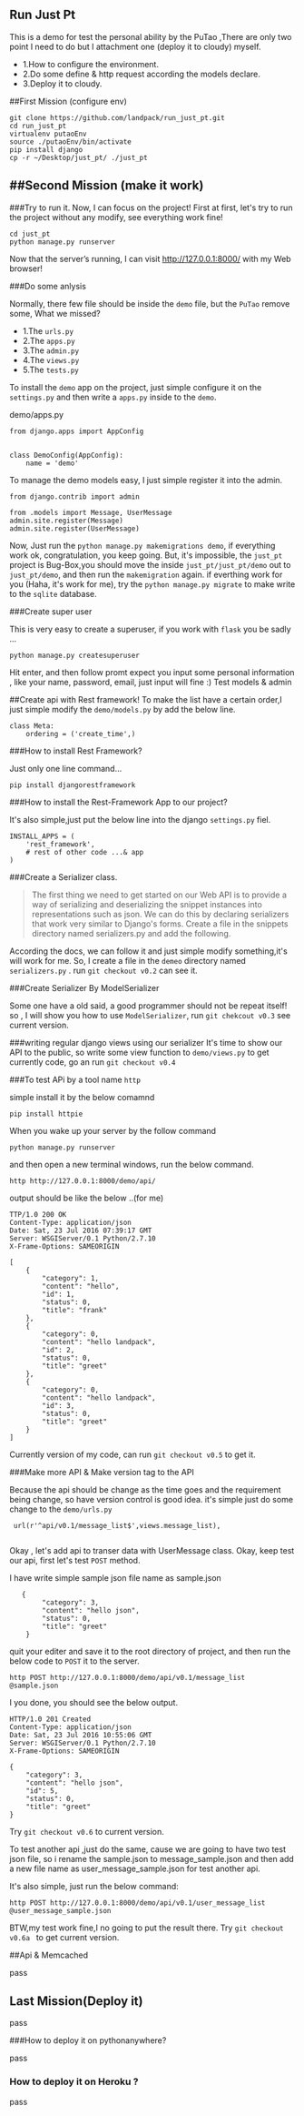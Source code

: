 ## Run Just Pt
This is a demo for test the personal ability by the PuTao  ,There are only two point I need to do but I attachment one (deploy it to cloudy) myself.

* 1.How to configure the environment.
* 2.Do some define & http request according the models declare.
* 3.Deploy it to cloudy.

##First Mission (configure env)

```
git clone https://github.com/landpack/run_just_pt.git
cd run_just_pt
virtualenv putaoEnv
source ./putaoEnv/bin/activate
pip install django
cp -r ~/Desktop/just_pt/ ./just_pt
```
##Second Mission (make it work)
---

###Try to run it.
Now, I can focus on the project! First at first, let's try to run the project without any modify, see everything work fine!

```
cd just_pt
python manage.py runserver
```
Now that the server’s running, I can visit http://127.0.0.1:8000/ with my Web browser!

###Do some anlysis

Normally, there few file should be inside the `demo` file, but the `PuTao` remove some, What we missed?

* 1.The `urls.py`
* 2.The `apps.py`
* 3.The `admin.py`
* 4.The `views.py`
* 5.The `tests.py`

To install the `demo` app on the project, just simple configure it on the `settings.py` and then write a `apps.py` inside to the `demo`. 

demo/apps.py

```
from django.apps import AppConfig


class DemoConfig(AppConfig):
    name = 'demo'

```

To manage the demo models easy, I just simple register it   into the admin. 


```
from django.contrib import admin

from .models import Message, UserMessage
admin.site.register(Message)
admin.site.register(UserMessage)

```
Now, Just run the `python manage.py makemigrations demo`, if everything work ok, congratulation, you keep going. But, it's impossible, the `just_pt` project is Bug-Box,you should move the inside `just_pt/just_pt/demo` out  to `just_pt/demo`, and then run the `makemigration` again. if everthing work for you (Haha, it's work for me), try the `python manage.py migrate` to make write to the `sqlite` database.

###Create super user

This is very easy to create a superuser, if you work with  `flask` you be sadly ...

```
python manage.py createsuperuser
```
Hit enter, and then follow promt expect you input some personal information , like your name, password, email, just input will fine :)
Test models & admin

##Create api with Rest framework!
To make the list have a certain order,I just simple modify the `demo/models.py` by add the below line.

```
class Meta:
    ordering = ('create_time',)

```

###How to install Rest Framework?

Just only one line command...
```
pip install djangorestframework
```

###How to install the Rest-Framework App to our project?

It's also simple,just put the below line into the django `settings.py` fiel.

```
INSTALL_APPS = (
	'rest_framework',
	# rest of other code ...& app
)
```
###Create a Serializer class.

>The first thing we need to get started on our Web API is to provide a way of serializing and deserializing the snippet instances into representations such as json. We can do this by declaring serializers that work very similar to Django's forms. Create a file in the snippets directory named serializers.py and add the following.

According the docs, we can follow it and just simple modify something,it's will work for me. So, I create a file in the `demeo` directory named `serializers.py` .
run `git checkout v0.2` can see it.


###Create Serializer By ModelSerializer

Some one have a old said, a good programmer should not be repeat itself! so , I will show you how to use `ModelSerializer`, run `git chekcout v0.3` see current version.

###writing regular django views using our serializer
It's time to show our API to the public, so write some view function to `demo/views.py` to get currently code, go an run `git checkout v0.4`

###To test APi by a tool name `http`

simple install it by the below comamnd

```
pip install httpie
```
When you wake up your server by the follow command

```
python manage.py runserver
```
and then open a new terminal windows, run the below command.

```
http http://127.0.0.1:8000/demo/api/
```
output should be like the below ..(for me)

```
TTP/1.0 200 OK
Content-Type: application/json
Date: Sat, 23 Jul 2016 07:39:17 GMT
Server: WSGIServer/0.1 Python/2.7.10
X-Frame-Options: SAMEORIGIN

[
    {
        "category": 1, 
        "content": "hello", 
        "id": 1, 
        "status": 0, 
        "title": "frank"
    }, 
    {
        "category": 0, 
        "content": "hello landpack", 
        "id": 2, 
        "status": 0, 
        "title": "greet"
    }, 
    {
        "category": 0, 
        "content": "hello landpack", 
        "id": 3, 
        "status": 0, 
        "title": "greet"
    }
]
```
Currently version of my code, can run `git checkout v0.5` to get it.

###Make more API & Make version tag to the API

Because the api should be change as the time goes and the requirement being change, so have version control is good idea. it's simple just do some change to the `demo/urls.py`

```
 url(r'^api/v0.1/message_list$',views.message_list),
 
```
Okay , let's add api to transer data with UserMessage class. Okay, keep test our api, first let's test `POST` method.

I have write simple sample json file name as sample.json

```
   {
        "category": 3, 
        "content": "hello json", 
        "status": 0, 
        "title": "greet"
    }

```

quit your editer and save it to the root directory of project, and then run the below code to `POST` it to the server.

```
http POST http://127.0.0.1:8000/demo/api/v0.1/message_list @sample.json
```
I you done, you should see the below output.

```
HTTP/1.0 201 Created
Content-Type: application/json
Date: Sat, 23 Jul 2016 10:55:06 GMT
Server: WSGIServer/0.1 Python/2.7.10
X-Frame-Options: SAMEORIGIN

{
    "category": 3, 
    "content": "hello json", 
    "id": 5, 
    "status": 0, 
    "title": "greet"
}
```
Try `git checkout v0.6` to current version.

To test another api ,just do the same, cause we are going to have two test json file, so i rename the sample.json to message_sample.json and then add a new file name as user_message_sample.json for test another api.

It's also simple, just run the below command:

```
http POST http://127.0.0.1:8000/demo/api/v0.1/user_message_list @user_message_sample.json
```
BTW,my test work fine,I no going to put the result there.
Try `git checkout v0.6a ` to get current version.


##Api & Memcached

pass


## Last Mission(Deploy it)

pass


###How to deploy it on pythonanywhere?

pass

### How to deploy it on Heroku ?

pass
